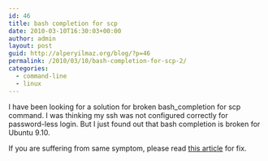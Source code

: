 ```yaml
---
id: 46
title: bash completion for scp
date: 2010-03-10T16:30:03+00:00
author: admin
layout: post
guid: http://alperyilmaz.org/blog/?p=46
permalink: /2010/03/10/bash-completion-for-scp-2/
categories:
  - command-line
  - linux
---
```

I have been looking for a solution for broken bash_completion for scp command. I was thinking my ssh was not configured correctly for password-less login. But I just found out that bash completion is broken for Ubuntu 9.10.
  
If you are suffering from same symptom, please read [this article](http://pro.grammatic.org/post-fixing-scp-completion-in-ubuntu-910-73.aspx) for fix.